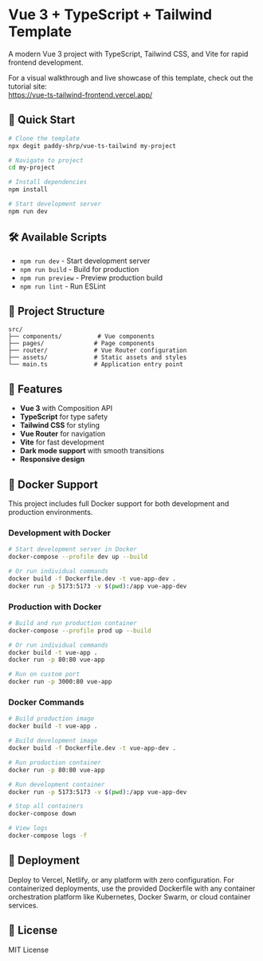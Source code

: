# Vue 3 + TypeScript + Tailwind Template

A modern Vue 3 project with TypeScript, Tailwind CSS, and Vite for rapid frontend development.

For a visual walkthrough and live showcase of this template, check out the tutorial site:  
https://vue-ts-tailwind-frontend.vercel.app/

## 🚀 Quick Start

```bash
# Clone the template
npx degit paddy-shrp/vue-ts-tailwind my-project

# Navigate to project
cd my-project

# Install dependencies
npm install

# Start development server
npm run dev
```

## 🛠️ Available Scripts

- `npm run dev` - Start development server
- `npm run build` - Build for production
- `npm run preview` - Preview production build
- `npm run lint` - Run ESLint

## 📁 Project Structure

```
src/
├── components/          # Vue components
├── pages/              # Page components
├── router/             # Vue Router configuration
├── assets/             # Static assets and styles
└── main.ts             # Application entry point
```

## 🎨 Features

- **Vue 3** with Composition API
- **TypeScript** for type safety
- **Tailwind CSS** for styling
- **Vue Router** for navigation
- **Vite** for fast development
- **Dark mode support** with smooth transitions
- **Responsive design**

## 🐳 Docker Support

This project includes full Docker support for both development and production environments.

### Development with Docker

```bash
# Start development server in Docker
docker-compose --profile dev up --build

# Or run individual commands
docker build -f Dockerfile.dev -t vue-app-dev .
docker run -p 5173:5173 -v $(pwd):/app vue-app-dev
```

### Production with Docker

```bash
# Build and run production container
docker-compose --profile prod up --build

# Or run individual commands
docker build -t vue-app .
docker run -p 80:80 vue-app

# Run on custom port
docker run -p 3000:80 vue-app
```

### Docker Commands

```bash
# Build production image
docker build -t vue-app .

# Build development image
docker build -f Dockerfile.dev -t vue-app-dev .

# Run production container
docker run -p 80:80 vue-app

# Run development container
docker run -p 5173:5173 -v $(pwd):/app vue-app-dev

# Stop all containers
docker-compose down

# View logs
docker-compose logs -f
```

## 🚀 Deployment

Deploy to Vercel, Netlify, or any platform with zero configuration. For containerized deployments, use the provided Dockerfile with any container orchestration platform like Kubernetes, Docker Swarm, or cloud container services.

## 📄 License

MIT License
